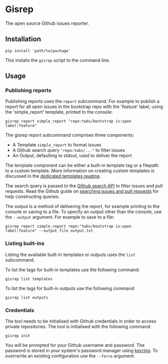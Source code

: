 # Gisrep

The open source Github issues reporter.

## Installation

```
pip install 'path/to/package'
```

This installs the `gisrep` script to the command line. 

## Usage

### Publishing reports

Publishing reports uses the `report` subcommand. For example to publish a report for all open issues in the bootstrap repo with the 'feature' label, using the 'simple_report' template, printed to the console:

```
gisrep report simple_report "repo:twbs/bootstrap is:open label:feature"
```

The gisrep report subcommand comprises three components:

- A Template `simple_report` to format issues
- A Github search query `"repo:twbs/..."` to filter issues
- An Output, defaulting to stdout, used to deliver the report 

The template component can be either a built-in template tag or a filepath to a custom template. More information on creating custom templates is discussed in the [dedicated templates readme](gisrep/templates/README.md).

The search query is passed to the [Github search API](https://developer.github.com/v3/search/#search-issues) to filter issues and pull requests. Read the Github guide on [searching issues and pull requests](https://help.github.com/articles/searching-issues-and-pull-requests/) for help constructing queries.

The output is a method of delivering the report, for example printing to the console or saving to a file. To specify an output other than the console, use the `--output` argument. For example to save to a file:

```
gisrep report simple_report repo:"twbs/bootstrap is:open label:feature" --output file output.txt
```

### Listing built-ins

Listing the available built-in templates or outputs uses the `list` subcommand.

To list the tags for built-in templates use the following command:

```
gisrep list templates
```

To list the tags for built-in outputs use the following command:

```
gisrep list outputs
```

### Credentials

The tool needs to be initialised with Github credentials in order to access private repositories. The tool is initialised with the following command:

```
gisrep init
```

You will be prompted for your Github username and password. The password is stored in your system's password manager using [keyring](https://pypi.python.org/pypi/keyring). To overrwrite an existing configuration use the `--force` argument.